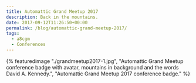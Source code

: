 ```yaml
---
title: Automattic Grand Meetup 2017
description: Back in the mountains.
date: 2017-09-12T11:26:50+00:00
permalink: /blog/automattic-grand-meetup-2017/
tags:
  - a8cgm
  - Conferences
---
```


{% featuredimage "./grandmeetup2017-1.jpg", "Automattic Grand Meetup conference badge with avatar, mountains in background and the words David A. Kennedy.", "Automattic Grand Meetup 2017 conference badge." %}
